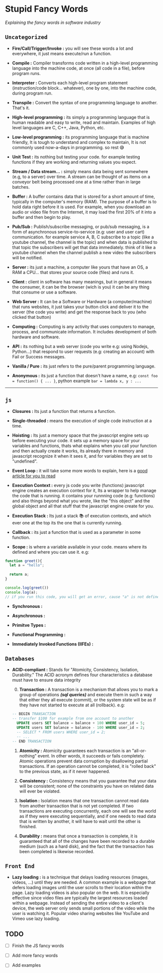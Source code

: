 # Stupid Fancy Words
*Explaining the fancy words in software industry*

## `Uncategorized`

- **Fire/Call/Trigger/Invoke :** you will see these words a lot and everywhere, it just means execute/run a function.

- **Compile :** Compiler transforms code written in a high-level programming language into the machine code, at once (all code in a file), before program runs.

- **Interpreter :** Converts each high-level program statement (instruction/code block... whatever), one by one, into the machine code, during program run.

- **Transpile :** Convert the syntax of one programming language to another. That's it.

- **High-level programming :** its simply a programming language that is human readable and easy to write, read and maintain. Examples of high level languages are C, C++, Java, Python, etc.

- **Low-level programming :** its programming language that is machine friendly, It is tough to understand and complex to maintain, It is not commonly used now-a-days in programming. so rest 😅

- **Unit Test :** its nothing but testing your code. for example testing functions if they are working and returning values you expect.

- **Stream / Data stream... :** simply means data being sent somewhere (e.g, to a server) over time. A stream can be thought of as items on a conveyor belt being processed one at a time rather than in large batches.

- **Buffer :** A buffer contains data that is stored for a short amount of time, typically in the computer's memory (RAM). The purpose of a buffer is to hold data right before it is used. For example, when you download an audio or video file from the Internet, it may load the first 20% of it into a buffer and then begin to play.

- **Pub/Sub :** Publish/subscribe messaging, or pub/sub messaging, is a form of asynchronous service-to-service (e.g: user and user cart) communication. for example service A, B, C subscribe to a topic (like a youtube channel, the channel is the topic) and when data is published to that topic the subscribers will get that data immediately. think of it like a youtube channel when the channel publish a new video the subscribers will be notified. 

- **Server :** its just a machine, a computer like yours that have an OS, a RAM a CPU... that stores your source code (files) and runs it.

- **Client :** client in software has many meanings, but in general it means the consumer, it can be the browser (wich is you) it can be any thing that consume or use a software.

- **Web Server :** It can be a Software or Hardware (a computer/machine) that runs websites, it just takes your button click and deliver it to the server (the code you write) and get the response back to you (who clicked that button)

- **Computing :** Computing is any activity that uses computers to manage, process, and communicate information. It includes development of both hardware and software.

- **API :** its nothing but a web server (code you write e.g: using Nodejs, Python...) that respond to user requests (e.g: creating an account) with Fail or Success messages.

- **Vanilla / Pure :** its just refers to the pure/parent programming language.

- **Anonymous :** its just a function that doesn't have a name, e.g: ``` const foo = function() { ... } ```, python example ``` bar = lambda x, y : ... ``` 

----


## `js`

- **Closures :** Its just a function that returns a function.

- **Single-threaded :** means the execution of single code instruction at a time.

- **Hoisting :** Its just a memory space that the javascript engine sets up before executing your code. it sets up a memory space for your variables and functions, thats what explains when you call your function and then actually create it works, its already there in memory and javascript recognize it when it sees it, and for variables they are set to "undefined".

- **Event Loop :** it will take some more words to explain, here is a [good article for you to read](https://medium.com/front-end-weekly/javascript-event-loop-explained-4cd26af121d4)

- **Execution Context :** every js code you write (functions) javascript engine creates an execution context for it, Its a wrapper to help manage the code that is running. it contains your runnning code (e.g: functions) and also things beyond what you wrote, like the "this object" and the global object and all that stuff that the javascript engine create for you.

- **Execution Stack :** Its just a stack 📚 of execution contexts, and which ever one at the top its the one that is currently running.

- **Callback :** its just a function that is used as a parameter in some function.

- **Scope :** is where a variable available in your code. means where its defined and where you can use it.
e.g:
```js
function greet(){
  let a = "hello";
  
  return a;
}

console.log(greet())
console.log(a);
// if you run this code, you will get an error, cause "a" is not defined.
```

- **Synchronous :**

- **Asynchronous :**

- **Primitve Types :**

- **Functional Programming :**

- **Immediately Invoked Functions (IIFEs) :**

## `Databases`

- **ACID-compliant :** Stands for "Atomicity, Consistency, Isolation, Durability." The ACID acronym defines four characteristics a database must have to ensure data integrity  

  0. **Transaction :** A transaction is a mechanism that allows you to mark a group of operations ***(sql queries)*** and execute them in such a way that either they all execute (commit), or the system state will be as if they have not started to execute at all (rollback).
  e.g:
  ```sql
  -- BEGIN TRANSACTION
  -- transfer $100 for example from one account to another
    UPDATE users SET balance = balance + 100 WHERE user_id = 5;
    UPDATE users SET balance = balance - 100 WHERE user_id = 2;
    -- SELECT * FROM users WHERE user_id = 2;
    -- ...
  -- END TRANSACTION
  ``` 
  1. **Atomicity :** Atomicity guarantees each transaction is an "all-or-nothing" event. In other words, it succeeds or fails completely. Atomic operations prevent data corruption by disallowing partial transactions. If an operation cannot be completed, it is "rolled back" to the previous state, as if it never happened.

  2. **Consistency :** Consistency means that you guarantee that your data will be consistent; none of the constraints you have on related data will ever be violated.

  3. **Isolation :** Isolation means that one transaction cannot read data from another transaction that is not yet completed. If two transactions are executing concurrently, each one will see the world as if they were executing sequentially, and if one needs to read data that is written by another, it will have to wait until the other is finished.

  4. **Durability :** means that once a transaction is complete, it is guaranteed that all of the changes have been recorded to a durable medium (such as a hard disk), and the fact that the transaction has been completed is likewise recorded.


## `Front End`

- **Lazy loading :** is a technique that delays loading resources (images, videos, ...) until they are needed. A common example is a webpage that defers loading images until the user scrolls to their location within the page.
  Lazy loading videos is also popular on the web. It is especially effective since video files are typically the largest resources loaded within a webpage. Instead of sending the entire video to a client's device, the web server only sends small portions of the video while the user is watching it. Popular video sharing websites like YouTube and Vimeo use lazy loading.


## TODO
- [ ] Finish the JS fancy words  
- [ ] Add more fancy words
- [ ] Add examples

